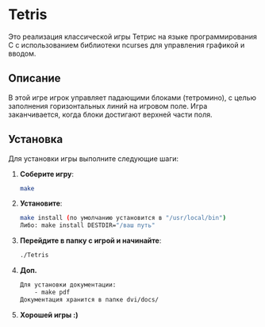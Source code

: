 # Tetris

Это реализация классической игры Тетрис на языке программирования C с использованием библиотеки ncurses для управления графикой и вводом.

## Описание

В этой игре игрок управляет падающими блоками (тетромино), с целью заполнения горизонтальных линий на игровом поле. Игра заканчивается, когда блоки достигают верхней части поля.

## Установка

Для установки игры выполните следующие шаги:

1. **Соберите игру**:
   ```bash
   make
2. **Установите**:
    ```bash
   make install (по умолчанию установится в "/usr/local/bin")
   Либо: make install DESTDIR="/ваш путь"
3. **Перейдите в папку с игрой и начинайте**:
    ```bash
    ./Tetris
4. **Доп.**
    ```bash
    Для установки документации:
        - make pdf
    Документация хранится в папке dvi/docs/
5. **Хорошей игры :)**
    